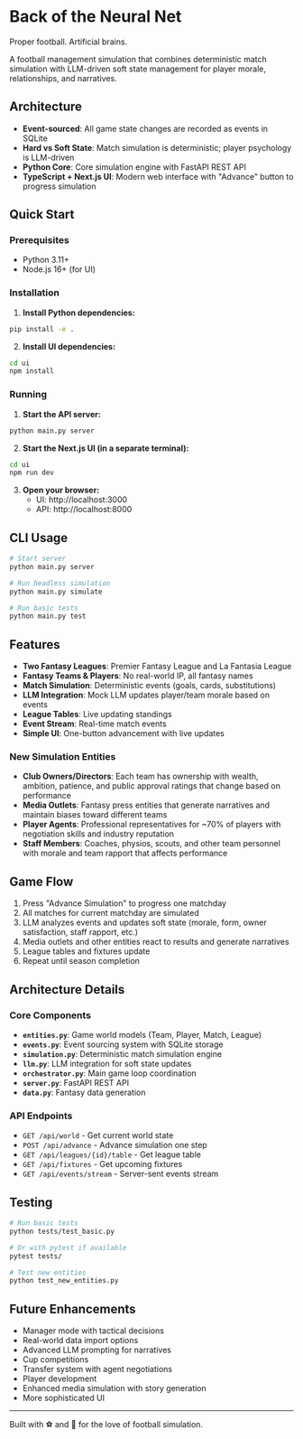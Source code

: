# Back of the Neural Net

Proper football. Artificial brains.

A football management simulation that combines deterministic match simulation with LLM-driven soft state management for player morale, relationships, and narratives.

## Architecture

- **Event-sourced**: All game state changes are recorded as events in SQLite
- **Hard vs Soft State**: Match simulation is deterministic; player psychology is LLM-driven
- **Python Core**: Core simulation engine with FastAPI REST API
- **TypeScript + Next.js UI**: Modern web interface with "Advance" button to progress simulation

## Quick Start

### Prerequisites

- Python 3.11+
- Node.js 16+ (for UI)

### Installation

1. **Install Python dependencies:**
```bash
pip install -e .
```

2. **Install UI dependencies:**
```bash
cd ui
npm install
```

### Running

1. **Start the API server:**
```bash
python main.py server
```

2. **Start the Next.js UI (in a separate terminal):**
```bash
cd ui
npm run dev
```

3. **Open your browser:**
   - UI: http://localhost:3000
   - API: http://localhost:8000

## CLI Usage

```bash
# Start server
python main.py server

# Run headless simulation
python main.py simulate

# Run basic tests
python main.py test
```

## Features

- **Two Fantasy Leagues**: Premier Fantasy League and La Fantasia League
- **Fantasy Teams & Players**: No real-world IP, all fantasy names
- **Match Simulation**: Deterministic events (goals, cards, substitutions)
- **LLM Integration**: Mock LLM updates player/team morale based on events
- **League Tables**: Live updating standings
- **Event Stream**: Real-time match events
- **Simple UI**: One-button advancement with live updates

### New Simulation Entities

- **Club Owners/Directors**: Each team has ownership with wealth, ambition, patience, and public approval ratings that change based on performance
- **Media Outlets**: Fantasy press entities that generate narratives and maintain biases toward different teams
- **Player Agents**: Professional representatives for ~70% of players with negotiation skills and industry reputation
- **Staff Members**: Coaches, physios, scouts, and other team personnel with morale and team rapport that affects performance

## Game Flow

1. Press "Advance Simulation" to progress one matchday
2. All matches for current matchday are simulated
3. LLM analyzes events and updates soft state (morale, form, owner satisfaction, staff rapport, etc.)
4. Media outlets and other entities react to results and generate narratives
5. League tables and fixtures update
6. Repeat until season completion

## Architecture Details

### Core Components

- **`entities.py`**: Game world models (Team, Player, Match, League)
- **`events.py`**: Event sourcing system with SQLite storage
- **`simulation.py`**: Deterministic match simulation engine
- **`llm.py`**: LLM integration for soft state updates
- **`orchestrator.py`**: Main game loop coordination
- **`server.py`**: FastAPI REST API
- **`data.py`**: Fantasy data generation

### API Endpoints

- `GET /api/world` - Get current world state
- `POST /api/advance` - Advance simulation one step
- `GET /api/leagues/{id}/table` - Get league table
- `GET /api/fixtures` - Get upcoming fixtures
- `GET /api/events/stream` - Server-sent events stream

## Testing

```bash
# Run basic tests
python tests/test_basic.py

# Or with pytest if available
pytest tests/

# Test new entities
python test_new_entities.py
```

## Future Enhancements

- Manager mode with tactical decisions
- Real-world data import options
- Advanced LLM prompting for narratives
- Cup competitions
- Transfer system with agent negotiations
- Player development
- Enhanced media simulation with story generation
- More sophisticated UI

---

Built with ⚽ and 🧠 for the love of football simulation.
